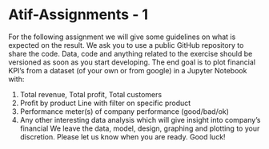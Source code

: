 # Atif-Assignments - 1
For the following assignment we will give some guidelines on what is expected on the result. We ask you to use a public GitHub repository to share the code. Data, code and anything related to the exercise should be versioned as soon as you start developing.
The end goal is to plot financial KPI’s from a dataset (of your own or from google) in a Jupyter Notebook with:
1. Total revenue, Total profit, Total customers
2. Profit by product Line with filter on specific product
3. Performance meter(s) of company performance (good/bad/ok)
4. Any other interesting data analysis which will give insight into company’s financial
We leave the data, model, design, graphing and plotting to your discretion.
Please let us know when you are ready. Good luck!
